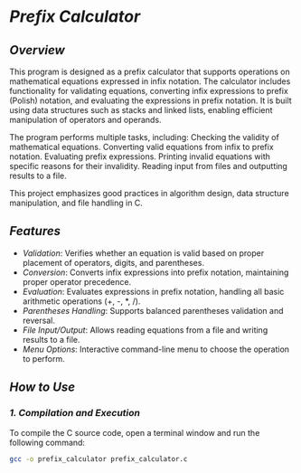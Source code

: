 # *Prefix Calculator*

## *Overview*
This program is designed as a prefix calculator that supports operations on mathematical equations expressed in infix notation. The calculator includes functionality for validating equations, converting infix expressions to prefix (Polish) notation, and evaluating the expressions in prefix notation. It is built using data structures such as stacks and linked lists, enabling efficient manipulation of operators and operands.

The program performs multiple tasks, including:
Checking the validity of mathematical equations.
Converting valid equations from infix to prefix notation.
Evaluating prefix expressions.
Printing invalid equations with specific reasons for their invalidity.
Reading input from files and outputting results to a file.


This project emphasizes good practices in algorithm design, data structure manipulation, and file handling in C.

## *Features*
- *Validation*: Verifies whether an equation is valid based on proper placement of operators, digits, and parentheses.
- *Conversion*: Converts infix expressions into prefix notation, maintaining proper operator precedence.
- *Evaluation*: Evaluates expressions in prefix notation, handling all basic arithmetic operations (+, -, *, /).
- *Parentheses Handling*: Supports balanced parentheses validation and reversal.
- *File Input/Output*: Allows reading equations from a file and writing results to a file.
- *Menu Options*: Interactive command-line menu to choose the operation to perform.

## *How to Use*

### *1. Compilation and Execution*
To compile the C source code, open a terminal window and run the following command:

```bash
gcc -o prefix_calculator prefix_calculator.c
